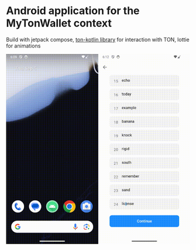 # Android application for the MyTonWallet context

Build with jetpack compose, [ton-kotlin library](https://github.com/ton-community/ton-kotlin) for interaction with TON, lottie for animations

<div style="display: grid; grid-template-columns: repeat(2, 1fr);">
    <a href="#">
        <img src="ImportWallet.gif" alt="Import wallet"/>
    </a>
    <a href="#">
        <img src="NewWallet.gif" alt="New Wallet"/>
    </a>
</div>